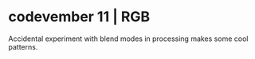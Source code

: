 # codevember 11 | RGB
Accidental experiment with blend modes in processing makes some cool patterns.